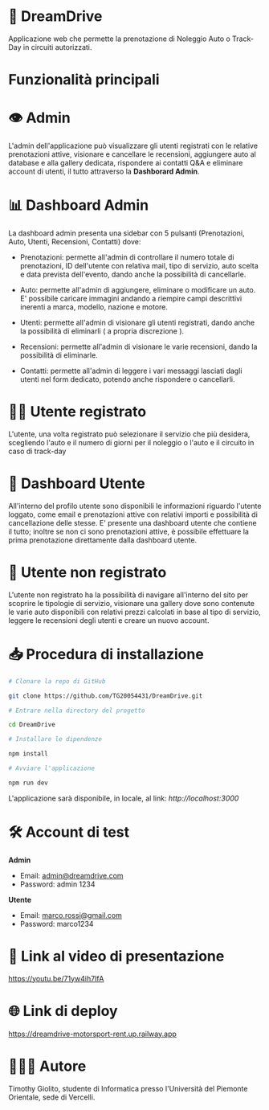 # 🏁 DreamDrive 

Applicazione web che permette la prenotazione di Noleggio Auto o Track-Day in circuiti autorizzati.

# Funzionalità principali

# 👁 Admin

L'admin dell'applicazione può visualizzare gli utenti registrati con le relative prenotazioni attive, visionare e cancellare le recensioni, aggiungere auto al database e alla gallery dedicata, rispondere ai contatti Q&A e eliminare account di utenti, il tutto attraverso la **Dashborard Admin**.

# 📊 Dashboard Admin

La dashboard admin presenta una sidebar con 5 pulsanti (Prenotazioni, Auto, Utenti, Recensioni, Contatti) dove:

* Prenotazioni: permette all'admin di controllare il numero totale di prenotazioni, ID dell'utente con relativa mail, tipo di servizio, auto scelta e data prevista dell'evento, dando anche la possibilità di cancellarle.

* Auto: permette all'admin di aggiungere, eliminare o modificare un auto. E' possibile caricare immagini andando a riempire campi descrittivi inerenti a marca, modello, nazione e motore.
  
* Utenti: permette all'admin di visionare gli utenti registrati, dando anche la possibilità di eliminarli ( a propria discrezione ).

* Recensioni: permette all'admin di visionare le varie recensioni, dando la possibilità di eliminarle.

* Contatti: permette all'admin di leggere i vari messaggi lasciati dagli utenti nel form dedicato, potendo anche rispondere o cancellarli.

# 👨‍💻 Utente registrato

L'utente, una volta registrato può selezionare il servizio che più desidera, scegliendo l'auto e il numero di giorni per il noleggio o l'auto e il circuito in caso di track-day 

# 🪪 Dashboard Utente

All'interno del profilo utente sono disponibili le informazioni riguardo l'utente loggato, come email e prenotazioni attive con relativi importi e possibilità di cancellazione delle stesse. 
E' presente una dashboard utente che contiene il tutto; inoltre se non ci sono prenotazioni attive, è possibile effettuare la prima prenotazione direttamente dalla dashboard utente. 

# 👤 Utente non registrato 

L'utente non registrato ha la possibilità di navigare all'interno del sito per scoprire le tipologie di servizio, visionare una gallery dove sono contenute le varie auto disponibili con relativi prezzi calcolati in base al tipo di servizio, leggere le recensioni degli utenti e creare un nuovo account.

# 📥 Procedura di installazione

```bash
# Clonare la repo di GitHub

git clone https://github.com/TG20054431/DreamDrive.git

# Entrare nella directory del progetto

cd DreamDrive

# Installare le dipendenze

npm install

# Avviare l'applicazione

npm run dev

```

L'applicazione sarà disponibile, in locale,  al link:  *http://localhost:3000*

# 🛠 Account di test

**Admin**

* Email: admin@dreamdrive.com 
* Password: admin 1234

**Utente**

* Email: marco.rossi@gmail.com
* Password: marco1234

# 📼 Link al video di presentazione

https://youtu.be/71yw4ih7IfA

# 🌐 Link di deploy 

https://dreamdrive-motorsport-rent.up.railway.app

# 🙋🏻‍♂️ Autore

Timothy Giolito, studente di Informatica presso l'Università del Piemonte Orientale, sede di Vercelli.
